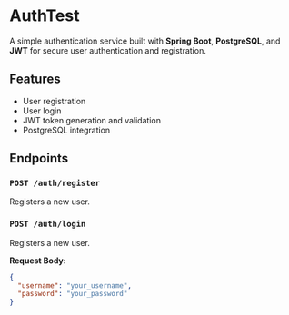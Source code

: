 # AuthTest

A simple authentication service built with **Spring Boot**, **PostgreSQL**, and **JWT** for secure user authentication and registration.

## Features

- User registration
- User login
- JWT token generation and validation
- PostgreSQL integration

## Endpoints

### `POST /auth/register`
Registers a new user.

### `POST /auth/login`
Registers a new user.

**Request Body:**
```json
{
  "username": "your_username",
  "password": "your_password"
}
